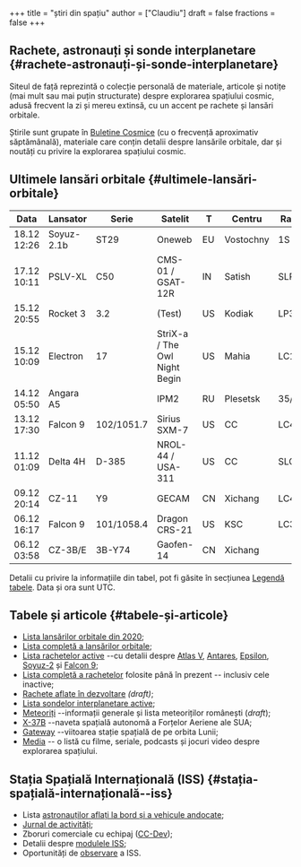 +++
title = "știri din spațiu"
author = ["Claudiu"]
draft = false
fractions = false
+++

## Rachete, astronauți și sonde interplanetare {#rachete-astronauți-și-sonde-interplanetare}

Siteul de față reprezintă o colecție personală de materiale, articole și notițe (mai mult sau mai puțin structurate) despre explorarea spațiului cosmic, adusă frecvent la zi și mereu extinsă, cu un accent pe rachete și lansări orbitale.

Știrile sunt grupate în [Buletine Cosmice](/bul) (cu o frecvență aproximativ săptămânală), materiale care conțin detalii despre lansările orbitale, dar și noutăți cu privire la explorarea spațiului cosmic.


## Ultimele lansări orbitale {#ultimele-lansări-orbitale}

| Data        | Lansator   | Serie      | Satelit                       | T  | Centru    | Rampă  | R. | Bul             |
|-------------|------------|------------|-------------------------------|----|-----------|--------|----|-----------------|
| 18.12 12:26 | Soyuz-2.1b | ST29       | Oneweb                        | EU | Vostochny | 1S     | S  | [102](/bul/102) |
| 17.12 10:11 | PSLV-XL    | C50        | CMS-01 / GSAT-12R             | IN | Satish    | SLP    | S  | [102](/bul/102) |
| 15.12 20:55 | Rocket 3   | 3.2        | (Test)                        | US | Kodiak    | LP3B   | F  | [101](/bul/101) |
| 15.12 10:09 | Electron   | 17         | StriX-a / The Owl Night Begin | US | Mahia     | LC1    | S  | [101](/bul/101) |
| 14.12 05:50 | Angara A5  |            | IPM2                          | RU | Plesetsk  | 35/1   | S  | [101](/bul/101) |
| 13.12 17:30 | Falcon 9   | 102/1051.7 | Sirius SXM-7                  | US | CC        | LC40   | S  | [101](/bul/101) |
| 11.12 01:09 | Delta 4H   | D-385      | NROL-44 / USA-311             | US | CC        | SLC37B | S  | [101](/bul/101) |
| 09.12 20:14 | CZ-11      | Y9         | GECAM                         | CN | Xichang   | LC4    | S  | [101](/bul/101) |
| 06.12 16:17 | Falcon 9   | 101/1058.4 | Dragon CRS-21                 | US | KSC       | LC39A  | S  | [100](/bul/100) |
| 06.12 03:58 | CZ-3B/E    | 3B-Y74     | Gaofen-14                     | CN | Xichang   |        | S  | [100](/bul/100) |

Detalii cu privire la informațiile din tabel, pot fi găsite în secțiunea [Legendă tabele](/t/legenda_tabele). Data și ora sunt UTC.


## Tabele și articole {#tabele-și-articole}

-   [Lista lansărilor orbitale din 2020](/t/l2020);
-   [Lista completă a lansărilor orbitale](/t/lansari);
-   [Lista rachetelor active](/r/rachete_active) --cu detalii despre [Atlas V](/r/atlasv), [Antares](/r/antares), [Epsilon](/r/epsilon), [Soyuz-2](/r/soyuz-2) și [Falcon 9](/r/falcon9);
-   [Lista completă a rachetelor](/r/rachete) folosite până în prezent -- inclusiv cele inactive;
-   [Rachete aflate în dezvoltare](/r/viitor) _(draft)_;
-   [Lista sondelor interplanetare active](/m/sonde);
-   [Meteoriți](/m/meteoriti) --informații generale și lista meteoriților românești (_draft_);
-   [X-37B](/m/x37b) --naveta spațială autonomă a Forțelor Aeriene ale SUA;
-   [Gateway](/m/gateway) --viitoarea stație spațială de pe orbita Lunii;
-   [Media](/m/media) -- o listă cu filme, seriale, podcasts și jocuri video despre explorarea spațiului.


## Stația Spațială Internațională (ISS) {#stația-spațială-internațională--iss}

-   Lista [astronauților aflați la bord și a vehicule andocate](/iss/iss/);
-   [Jurnal de activități](/iss/jurnal);
-   Zboruri comerciale cu echipaj ([CC-Dev](/iss/ccdev));
-   Detalii despre [modulele ISS](/iss/module);
-   Oportunități de [observare](https://www.heavens-above.com/PassSummary.aspx?satid=25544&lat=46.7712&lng=23.6236&loc=Cluj-Napoca&alt=0&tz=EET) a ISS.